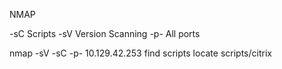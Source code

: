 NMAP

-sC Scripts
-sV Version Scanning
-p- All ports

nmap -sV -sC -p- 10.129.42.253
find scripts 
locate scripts/citrix